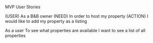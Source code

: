 MVP User Stories 

(USER) As a B&B owner 
(NEED) In order to host my property
(ACTION) I would like to add my property as a listing

As a user 
To see what properties are available
I want to see a list of all properties 
